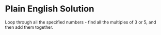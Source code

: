# Plain English Solution
Loop through all the specified numbers - find all the multiples of 3 or 5, and then add them together.